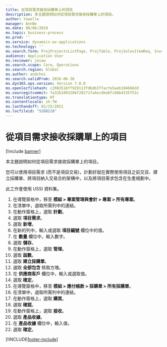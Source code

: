 ```yaml
---
title: 從項目需求接收採購單上的項目
description: 本主題說明如何從項目需求接收採購單上的項目。
author: Yowelle
manager: AnnBe
ms.date: 08/06/2019
ms.topic: business-process
ms.prod: ''
ms.service: dynamics-ax-applications
ms.technology: ''
ms.search.form: ProjProjectsListPage, ProjTable, ProjSalesItemReq, InventItemIdLookupSimple, PurchCreateFromSalesOrder, VendAccountItemLookup, PurchTable, PurchEditLines
audience: Application User
ms.reviewer: josaw
ms.search.scope: Core, Operations
ms.search.region: Global
ms.author: andchoi
ms.search.validFrom: 2016-06-30
ms.dyn365.ops.version: Version 7.0.0
ms.openlocfilehash: c2083516ff929113fd6db377acfe5aeb104666dd
ms.sourcegitcommit: fa32b1893286f20271fa4ec4be8fc68bd135f53c
ms.translationtype: HT
ms.contentlocale: zh-TW
ms.lasthandoff: 02/15/2021
ms.locfileid: "5288218"
---
```

# <a name="receive-items-on-purchase-order-from-item-requirement"></a>從項目需求接收採購單上的項目

[!include [banner](../../includes/banner.md)]

本主題說明如何從項目需求接收採購單上的項目。

您可以使用項目需求 (而不是項目交易)，計劃好就在實際使用項目之前交貨、建立採購單、將項目納入交易合約架構中，以及將項目需求包含在生產規劃中。 

此工作會使用 USSI 資料集。

1. 在導覽窗格中，移至 **模組 > 專案管理與會計 > 專案 > 所有專案**。
2. 在清單中，選取所需列中的連結。
3. 在動作窗格上，選取 **計劃**。
4. 選取 **項目需求**。
5. 選取 **新增**。
6. 在新的列中，輸入或選取 **項目編號** 欄位中的值。
7. 在 **數量** 欄位中，輸入數字。
8. 選取 **儲存**。
9. 在動作窗格上，選取 **管理**。
10. 選取 **函數**。
11. 選取 **建立採購單**。
12. 選取 **全部包含** 核取方塊。
13. 在 **供應商客戶** 欄位中，輸入或選取值。
14. 選取 **確定**。
15. 在導覽窗格中，移至 **模組 > 應付帳款 > 採購單 > 所有採購單**。
16. 在清單中，選取所需列中的連結。
17. 在動作窗格上，選取 **購買**。
18. 選取 **確認**。
19. 在動作窗格上，選取 **接收**。
20. 選取 **產品收據**。
21. 在 **產品收據** 欄位中，輸入值。
22. 選取 **確定**。



[!INCLUDE[footer-include](../../includes/footer-banner.md)]